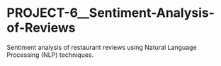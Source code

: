 # PROJECT-6__Sentiment-Analysis-of-Reviews
Sentiment analysis of restaurant reviews using Natural Language Processing (NLP) techniques.
